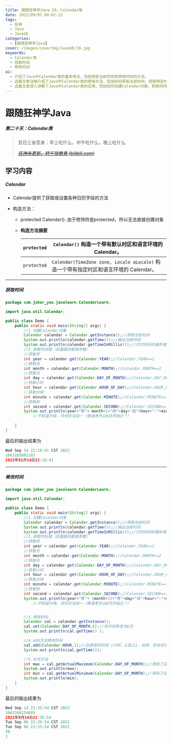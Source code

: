 ```yaml
---
title: 跟随狂神学Java-20，Calendar类
date: 2022/09/01 04:02:22
tags:
  - 狂神
  - Java
  - JavaSE
categories:
  - [跟随狂神学Java]
cover: /images/coverImg/JavaSE/10.jpg
keywords:
  - Calendar类
  - 获取时间
  - 修改时间
ai:
  - 介绍了Java中Calendar类的基本用法，包括获取当前时间和修改时间的方法。
  - 这篇文章详细介绍了Java中Calendar类的使用方法，包括如何获取当前时间、获取特定时间字段的值、修改时间、以及一些补充方法的说明。
  - 这篇文章深入讲解了Java中Calendar类的应用，包括如何创建Calendar对象、获取时间字段的值（如年、月、日、小时等）、修改时间（设置特定时间字段的值、使用add方法进行时间操作）、以及获取某月的最大和最小天数的方法。文章提供了代码示例和详细解释，帮助读者更好地理解和使用Calendar类。
---
```

# 跟随狂神学Java

##### 第二十天：Calendar类

> 吾日三省吾身：早上吃什么，中午吃什么，晚上吃什么
>
> *~~[狂神未更新，转千锋教育 (bilibili.com)](https://www.bilibili.com/video/BV1vt4y197nY?spm_id_from=333.337.search-card.all.click)~~*

## 学习内容

##### Calendar

* Calendar提供了获取或设置各种日历字段的方法

* 构造方法：

  * protected Calendar(): 由于修饰符是protected，所以无法直接创建对象

  * **构造方法摘要**

    | `protected` | `Calendar()`      构造一个带有默认时区和语言环境的 Calendar。 |
    | ----------- | ------------------------------------------------------------ |
    | `protected` | `Calendar(TimeZone zone, Locale aLocale)`      构造一个带有指定时区和语言环境的 Calendar。 |

---

##### 获取时间

~~~~java
package com.joker_yue.javalearn.CalendarLearn;

import java.util.Calendar;

public class Demo {
    public static void main(String[] args) {
        //1.创建Calendar对象
        Calendar calendar = Calendar.getInstance();//获取当前时间
        System.out.println(calendar.getTime());//输出当前时间
        System.out.println(calendar.getTimeInMillis());//打印时间的毫秒值
        //2.获取时间值（后面跟的都是参数）
        //获取年
        int year = calendar.get(Calendar.YEAR);//Calendar.YEAR==1
        //获取月
        int month = calendar.get(Calendar.MONTH);//Calendar.MONTH==2
        //获取日
        int day = calendar.get(Calendar.DAY_OF_MONTH);//Calendar.DAY_OF_MONTH==5
        //获取小时
        int hour = calendar.get(Calendar.HOUR_OF_DAY);//Calendar.HOUR_OF_DAY==11
        //获取分钟
        int minute = calendar.get(Calendar.MINUTE);//Calendar.MINUTE==12
        //获取秒
        int second = calendar.get(Calendar.SECOND);//Calendar.SECOND==13
        System.out.println(year+"年"+ month+1+"月"+day+"日"+hour+":"+minute+":"+second);
            //不知道为啥，月份应当加一（难道老外从0月开始过？）
        
    }
}

~~~~

最后的输出结果为

~~~java
Wed Sep 14 22:16:41 CST 2022
1663165001103
2022年81月14日22:16:41
~~~

---

##### 修改时间

~~~java
package com.joker_yue.javalearn.CalendarLearn;

import java.util.Calendar;

public class Demo {
    public static void main(String[] args) {
        //1.创建Calendar对象
        Calendar calendar = Calendar.getInstance();//获取当前时间
        System.out.println(calendar.getTime());//输出当前时间
        System.out.println(calendar.getTimeInMillis());//打印时间的毫秒值
        //2.获取时间值（后面跟的都是参数）
        //获取年
        int year = calendar.get(Calendar.YEAR);//Calendar.YEAR==1
        //获取月
        int month = calendar.get(Calendar.MONTH);//Calendar.MONTH==2
        //获取日
        int day = calendar.get(Calendar.DAY_OF_MONTH);//Calendar.DAY_OF_MONTH==5
        //获取小时
        int hour = calendar.get(Calendar.HOUR_OF_DAY);//Calendar.HOUR_OF_DAY==11
        //获取分钟
        int minute = calendar.get(Calendar.MINUTE);//Calendar.MINUTE==12
        //获取秒
        int second = calendar.get(Calendar.SECOND);//Calendar.SECOND==13
        System.out.println(year+"年"+ (month+1)+"月"+day+"日"+hour+":"+minute+":"+second);
            //不知道为啥，月份应当加一（难道老外从0月开始过？）


        //3.修改时间
        Calendar cal = calendar.getInstance();
        cal.set(Calendar.DAY_OF_MONTH,6);//将月份修改为6月
        System.out.println(cal.getTime() );

        //4.add方法修改时间
        cal.add(Calendar.HOUR,1);//在原有的时间（小时）上加上1，当然，你也可以输入负数来减去时间
        System.out.println(cal.getTime());

        //5.补充方法
        int max = cal.getActualMaximum(Calendar.DAY_OF_MONTH);//得到了这个月的最大天数
        System.out.println(max);
        int min = cal.getActualMinimum(Calendar.DAY_OF_MONTH);//得到了这个月的最小天数
        System.out.println(min);
    }
}

~~~

最后的输出结果为

~~~java
Wed Sep 14 22:35:54 CST 2022
1663166154685
2022年9月14日22:35:54
Tue Sep 06 22:35:54 CST 2022
Tue Sep 06 23:35:54 CST 2022
30
1
~~~


